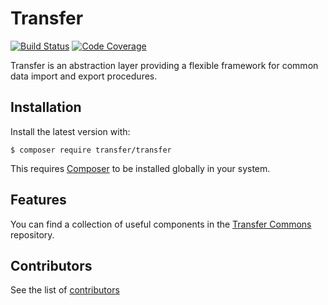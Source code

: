 Transfer
========

[![Build Status](https://travis-ci.org/transfer-framework/transfer.svg?branch=1.0)](https://travis-ci.org/transfer-framework/transfer)
[![Code Coverage](https://scrutinizer-ci.com/g/transfer-framework/transfer/badges/coverage.png?b=1.0)](https://scrutinizer-ci.com/g/transfer-framework/transfer/?branch=1.0)

Transfer is an abstraction layer providing a flexible framework for common data import and export procedures.

Installation
------------

Install the latest version with:

`$ composer require transfer/transfer`

This requires [Composer](https://getcomposer.org/download/) to be installed globally in your system.

Features
--------

You can find a collection of useful components in the [Transfer Commons](https://github.com/transfer-framework/commons) repository.

Contributors
------------

See the list of [contributors](CONTRIBUTORS.md)
